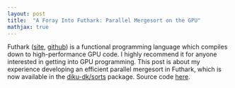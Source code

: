 ```yaml
---
layout: post
title:  "A Foray Into Futhark: Parallel Mergesort on the GPU"
mathjax: true
---
```


Futhark ([site](https://futhark-lang.org/),
[github](https://github.com/diku-dk/futhark))
is a functional programming language which compiles down to high-performance
GPU code. I highly recommend it for anyone interested in getting into GPU
programming. This post is about
my experience developing an efficient parallel mergesort in Futhark, which
is now available in the [diku-dk/sorts](https://github.com/diku-dk/sorts)
package. Source code [here](https://github.com/diku-dk/sorts/blob/ec85b0b86fd7b86886192ec9b33c70cf239b6870/lib/github.com/diku-dk/sorts/merge_sort.fut).
